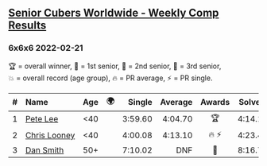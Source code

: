 <style>table {white-space: nowrap;}</style>
<link rel="stylesheet" type="text/css" href="/scw-comp/css/flags.css" />

## [Senior Cubers Worldwide - Weekly Comp Results](/scw-comp/results/)
### 6x6x6 2022-02-21

<span style="white-space: nowrap;">🏆 = overall winner</span>, <span style="white-space: nowrap;">🥇 = 1st senior</span>, <span style="white-space: nowrap;">🥈 = 2nd senior</span>, <span style="white-space: nowrap;">🥉 = 3rd senior</span>, <span style="white-space: nowrap;">💥 = overall record (age group)</span>, <span style="white-space: nowrap;">🔥 = PR average</span>, <span style="white-space: nowrap;">⚡ = PR single</span>.

| # | Name | Age | 🌍 | Single | Average | Awards | Solve 1 | Solve 2 | Solve 3 | Video |
| :--: | :-- | :--: | :--: | --: | --: | :--: | --: | --: | --: | :-- |
| 1 | [Pete Lee](../../persons/pete_lee/666.md) | <40 | <i class="flag flag-GB" /> | 3:59.60 | 4:04.70 | 🏆 | 4:14.17 | 3:59.60 | 4:00.34 | [Desktop](https://www.facebook.com/events/627504321814800/permalink/631345721430660) / [Mobile](https://m.facebook.com/events/627504321814800?view=permalink&id=631345721430660) |
| 2 | [Chris Looney](../../persons/chris_looney/666.md) | <40 | <i class="flag flag-US" /> | 4:00.08 | 4:13.10 | 🔥 ⚡ | 4:23.41 | 4:15.82 | 4:00.08 | [Desktop](https://www.facebook.com/chris.looney/videos/1001875417370765) / [Mobile](https://m.facebook.com/chris.looney/videos/1001875417370765) |
| 3 | [Dan Smith](../../persons/dan_smith/666.md) | 50+ | <i class="flag flag-US" /> | 7:10.02 | DNF | 🥇 | 8:16.72 | 7:10.02 | DNS | [Desktop](https://www.facebook.com/events/627504321814800/permalink/635472544351311) / [Mobile](https://m.facebook.com/events/627504321814800?view=permalink&id=635472544351311) |

<!-- Global site tag (gtag.js) - Google Analytics -->
<script async src="https://www.googletagmanager.com/gtag/js?id=UA-86348435-3"></script>
<script>window.dataLayer = window.dataLayer || []; function gtag() {dataLayer.push(arguments);} gtag('js', new Date()); gtag('config', 'UA-86348435-3');</script>
